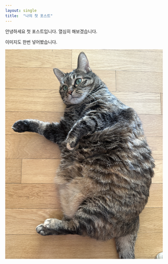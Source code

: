 ```yaml
---
layout: single
title:  "나의 첫 포스트"
---
```

안녕하세요 첫 포스트입니다. 열심히 해보겠습니다.



이미지도 한번 넣어봤습니다.

![boksoon1](../images/2022-02-22-first/boksoon1.jpg)
